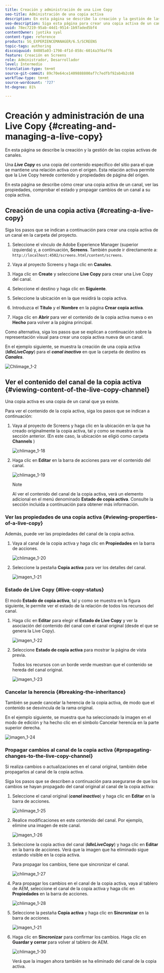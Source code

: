 ```yaml
---
title: Creación y administración de una Live Copy
seo-title: Administración de una copia activa
description: En esta página se describe la creación y la gestión de las copias activas de canales.
seo-description: Siga esta página para crear una copia activa de un canal, ver las propiedades, comprobar el estado y propagar cambios de un canal a su copia activa.
uuid: 78ec7219-95ab-44d1-9514-1b97aded5bf4
contentOwner: jyotika syal
content-type: reference
products: SG_EXPERIENCEMANAGER/6.5/SCREENS
topic-tags: authoring
discoiquuid: 84085a03-1798-4f1d-858c-6014a3f6aff6
feature: Creación en Screens
role: Administrador, Desarrollador
level: Intermedio
translation-type: tm+mt
source-git-commit: 89c70e64ce1409888800af7c7edfbf92ab4b2c68
workflow-type: tm+mt
source-wordcount: '727'
ht-degree: 81%

---
```



# Creación y administración de una Live Copy {#creating-and-managing-a-live-copy}

En esta página se describe la creación y la gestión de las copias activas de canales.

Una ***Live Copy*** es una copia del contenido específico del sitio para el que se mantiene una relación activa con el origen. Esta relación activa permite que la Live Copy herede contenido y propiedades de página del origen.

En esta página se describe cómo crear una copia activa de un canal, ver las propiedades, comprobar el estado y propagar cambios de un canal a su copia activa.


## Creación de una copia activa {#creating-a-live-copy}

Siga los pasos que se indican a continuación para crear una copia activa de un canal en la carpeta del proyecto.

1. Seleccione el vínculo de Adobe Experience Manager (superior izquierda) y, a continuación, **Screens**. También puede ir directamente a: `http://localhost:4502/screens.html/content/screens`.

1. Vaya al proyecto Screens y haga clic en **Canales**.
1. Haga clic en **Create** y seleccione **Live Copy** para crear una Live Copy del canal.

1. Seleccione el destino y haga clic en **Siguiente**.
1. Seleccione la ubicación en la que residirá la copia activa.
1. Introduzca el **Título** y el **Nombre** en la página **Crear copia activa**.

1. Haga clic en **Abrir** para ver el contenido de la copia activa nueva o en **Hecho** para volver a la página principal.

Como alternativa, siga los pasos que se explican a continuación sobre la representación visual para crear una copia activa nueva de un canal.

En el ejemplo siguiente, se muestra la creación de una copia activa (***IdleLiveCopy***) para el ***canal inactivo*** en que la carpeta de destino es ***Canales***.

![Chlimage_1-2](assets/chlimage_1-2.gif)

## Ver el contenido del canal de la copia activa {#viewing-content-of-the-live-copy-channel}

Una copia activa es una copia de un canal que ya existe.

Para ver el contenido de la copia activa, siga los pasos que se indican a continuación:

1. Vaya al proyecto de Screens y haga clic en la ubicación en la que ha creado originalmente la copia activa, tal y como se muestra en la sección anterior. (En este caso, la ubicación se eligió como carpeta **Channels** )

   ![chlimage_1-18](assets/chlimage_1-18.png)

1. Haga clic en **Editar** en la barra de acciones para ver el contenido del canal.

   ![chlimage_1-19](assets/chlimage_1-19.png)

   >[!NOTE]
   >
   >Al ver el contenido del canal de la copia activa, verá un elemento adicional en el menú denominado **Estado de copia activa**. Consulte la sección incluida a continuación para obtener más información.

### Ver las propiedades de una copia activa {#viewing-properties-of-a-live-copy}

Además, puede ver las propiedades del canal de la copia activa.

1. Vaya al canal de la copia activa y haga clic en **Propiedades** en la barra de acciones.

   ![chlimage_1-20](assets/chlimage_1-20.png)

1. Seleccione la pestaña **Copia activa** para ver los detalles del canal.

   ![imagen_1-21](assets/chlimage_1-21.png)

### Estado de Live Copy    {#live-copy-status}

El modo **Estado de copia activa**, tal y como se muestra en la figura siguiente, le permite ver el estado de la relación de todos los recursos del canal.

1. Haga clic en **Editar** para elegir el **Estado de Live Copy** y ver la asociación del contenido del canal con el canal original (desde el que se genera la Live Copy).

   ![imagen_1-22](assets/chlimage_1-22.png)

1. Seleccione **Estado de copia activa** para mostrar la página de vista previa.

   Todos los recursos con un borde verde muestran que el contenido se hereda del canal original.

   ![imagen_1-23](assets/chlimage_1-23.png)

### Cancelar la herencia {#breaking-the-inheritance}

También se puede cancelar la herencia de la copia activa, de modo que el contenido se desvincula de la rama original.

En el ejemplo siguiente, se muestra que ha seleccionado la imagen en el modo de edición y ha hecho clic en el símbolo Cancelar herencia en la parte superior derecha.

![imagen_1-24](assets/chlimage_1-24.png)

### Propagar cambios al canal de la copia activa {#propagating-changes-to-the-live-copy-channel}

Si realiza cambios o actualizaciones en el canal original, también debe propagarlos al canal de la copia activa.

Siga los pasos que se describen a continuación para asegurarse de que los cambios se hayan propagado del canal original al canal de la copia activa:

1. Seleccione el canal original (***canal inactivo***) y haga clic en **Editar** en la barra de acciones.

   ![chlimage_1-25](assets/chlimage_1-25.png)

1. Realice modificaciones en este contenido del canal. Por ejemplo, elimine una imagen de este canal.

   ![imagen_1-26](assets/chlimage_1-26.png)

1. Seleccione la copia activa del canal (***IdleLiveCopy***) y haga clic en **Editar** en la barra de acciones. Verá que la imagen que ha eliminado sigue estando visible en la copia activa.

   Para propagar los cambios, tiene que sincronizar el canal.

   ![chlimage_1-27](assets/chlimage_1-27.png)

1. Para propagar los cambios en el canal de la copia activa, vaya al tablero de AEM, seleccione el canal de la copia activa y haga clic en **Propiedades** en la barra de acciones.

   ![chlimage_1-28](assets/chlimage_1-28.png)

1. Seleccione la pestaña **Copia activa** y haga clic en **Sincronizar** en la barra de acciones.

   ![imagen_1-21](assets/chlimage_1-29.png)

1. Haga clic en **Sincronizar** para confirmar los cambios. Haga clic en **Guardar y cerrar** para volver al tablero de AEM.

   ![chlimage_1-30](assets/chlimage_1-30.png)

   Verá que la imagen ahora también se ha eliminado del canal de la copia activa.

